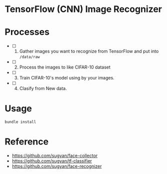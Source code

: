 # TensorFlow (CNN) Image Recognizer

# Processes

* [ ] 1. Gather images you want to recognize from TensorFlow and put into `/data/raw`
* [ ] 2. Process the images to like CIFAR-10 dataset
* [ ] 3. Train CIFAR-10's model using by your images.
* [ ] 4. Clasify from New data.

# Usage

```
bundle install
```

# Reference

* https://github.com/sugyan/face-collector
* https://github.com/sugyan/tf-classifier
* https://github.com/sugyan/face-recognizer

